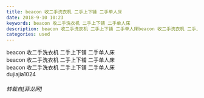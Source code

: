 ```yaml
---
title: beacon 收二手洗衣机 二手上下铺 二手单人床
date: 2018-9-10 10:23
keywords: beacon 收二手洗衣机 二手上下铺 二手单人床
description: beacon 收二手洗衣机 二手上下铺 二手单人床beacon 收二手洗衣机 二手上下铺 二手单人床beacon 收二手洗衣机 二手上下铺 二手单人床dujiajia1024
categories: used
---
```

<td class="t_f" id="postmessage_1767374">

beacon 收二手洗衣机 二手上下铺 二手单人床<br/>
beacon 收二手洗衣机 二手上下铺 二手单人床<br/>
beacon 收二手洗衣机 二手上下铺 二手单人床<br/>
dujiajia1024</td>
###### 转载自[菲龙网]